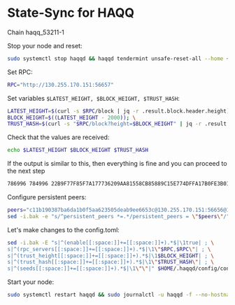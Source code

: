 # State-Sync for HAQQ

Chain haqq_53211-1

Stop your node and reset:

```bash
sudo systemctl stop haqqd && haqqd tendermint unsafe-reset-all --home ~/.haqqd
```

Set RPC:

```bash
RPC="http://130.255.170.151:56657"
```
Set variables `$LATEST_HEIGHT, $BLOCK_HEIGHT, $TRUST_HASH`:

```bash
LATEST_HEIGHT=$(curl -s $RPC/block | jq -r .result.block.header.height); \
BLOCK_HEIGHT=$((LATEST_HEIGHT - 2000)); \
TRUST_HASH=$(curl -s "$RPC/block?height=$BLOCK_HEIGHT" | jq -r .result.block_id.hash)
```
Check that the values are received:

```bash
echo $LATEST_HEIGHT $BLOCK_HEIGHT $TRUST_HASH
```
If the output is similar to this, then everything is fine and you can proceed to the next step

```bash
786996 784996 22B9F77F85F7A177736209AA81558CB85889C15E774DFFA17B0FE3B01F01CC44
```
Configure persistent peers:
```bash
peers="c11b190387ba6da1b0f5aa623505deab9ee6653c@130.255.170.151:56656@130.255.170.165:36656"
sed -i.bak -e "s/^persistent_peers *=.*/persistent_peers = \"$peers\"/" $HOME/.haqqd/config/config.toml
```
Let's make changes to the config.toml:

```bash
sed -i.bak -E "s|^(enable[[:space:]]+=[[:space:]]+).*$|\1true| ; \
s|^(rpc_servers[[:space:]]+=[[:space:]]+).*$|\1\"$RPC,$RPC\"| ; \
s|^(trust_height[[:space:]]+=[[:space:]]+).*$|\1$BLOCK_HEIGHT| ; \
s|^(trust_hash[[:space:]]+=[[:space:]]+).*$|\1\"$TRUST_HASH\"| ; \
s|^(seeds[[:space:]]+=[[:space:]]+).*$|\1\"\"|" $HOME/.haqqd/config/config.toml
```

Start your node:

```bash
sudo systemctl restart haqqd && sudo journalctl -u haqqd -f --no-hostname -o cat
```